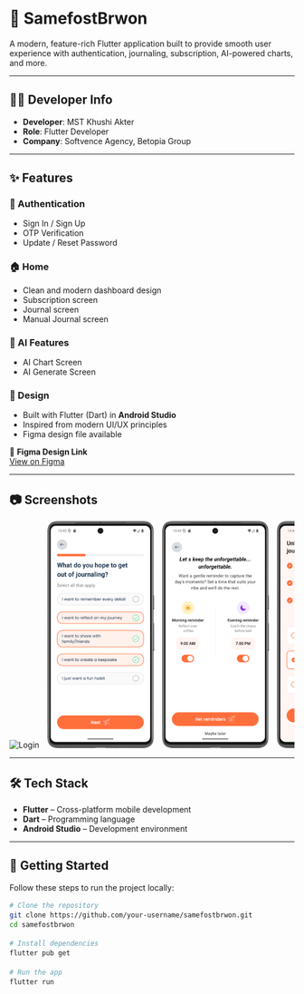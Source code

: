 # 📱 SamefostBrwon

A modern, feature-rich Flutter application built to provide smooth user experience with authentication, journaling, subscription, AI-powered charts, and more.  

---

## 👨‍💻 Developer Info
- **Developer**: MST Khushi Akter  
- **Role**: Flutter Developer  
- **Company**: Softvence Agency, Betopia Group  

---

## ✨ Features

### 🔐 Authentication
- Sign In / Sign Up  
- OTP Verification  
- Update / Reset Password  

### 🏠 Home
- Clean and modern dashboard design  
- Subscription screen  
- Journal screen  
- Manual Journal screen  

### 🤖 AI Features
- AI Chart Screen  
- AI Generate Screen  

### 🎨 Design
- Built with Flutter (Dart) in **Android Studio**  
- Inspired from modern UI/UX principles  
- Figma design file available  

🔗 **Figma Design Link**  
[View on Figma](https://www.figma.com/design/8TNjGqKs6NKL9dEoc2IfQ0/Samfosterbrown-%7C%7C-Swiftech-%7C%7C-FO71AB7CA9781?node-id=0-1&p=f&m=dev)

---

## 📷 Screenshots  

<div style="overflow-x: auto; white-space: nowrap;">

<img src="samfost/Screenshot_20250903_104111.png" alt="Login" height="400" style="margin-right:10px;" />
<img src="samfost/Screenshot_20250903_104328.png" alt="OTP" height="400" style="margin-right:10px;" />
<img src="samfost/Screenshot_20250903_104356.png" alt="Home" height="400" style="margin-right:10px;" />
<img src="samfost/Screenshot_20250903_104405.png" alt="Subscription" height="400" style="margin-right:10px;" />
<img src="samfost/Screenshot_20250903_104448.png" alt="Journal" height="400" style="margin-right:10px;" />
<img src="samfost/Screenshot_20250903_104504.png" alt="Manual Journal" height="400" style="margin-right:10px;" />
<img src="samfost/Screenshot_20250903_104513.png" alt="AI Chart" height="400" style="margin-right:10px;" />
<img src="samfost/Screenshot_20250903_104526.png" alt="AI Generate" height="400" style="margin-right:10px;" />
<img src="samfost/Screenshot_20250903_104542.png" alt="Profile" height="400" style="margin-right:10px;" />
<img src="samfost/Screenshot_20250903_104614.png" alt="Settings" height="400" style="margin-right:10px;" />
<img src="samfost/Screenshot_20250903_104708.png" alt="Others" height="400" style="margin-right:10px;" />
<img src="samfost/Screenshot_20250903_104728.png" alt="More" height="400" style="margin-right:10px;" />

</div>

---

## 🛠 Tech Stack
- **Flutter** – Cross-platform mobile development  
- **Dart** – Programming language  
- **Android Studio** – Development environment  

---

## 🚀 Getting Started

Follow these steps to run the project locally:

```bash
# Clone the repository
git clone https://github.com/your-username/samefostbrwon.git
cd samefostbrwon

# Install dependencies
flutter pub get

# Run the app
flutter run
